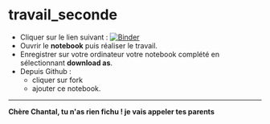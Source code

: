 # travail_seconde

- Cliquer sur le lien suivant : [![Binder](https://mybinder.org/badge_logo.svg)](https://mybinder.org/v2/gh/fredpandas/travail1-ChantalUlysse/edit/master)
- Ouvrir le **notebook** puis réaliser le travail.
- Enregistrer sur votre ordinateur votre notebook complété en sélectionnant **download as**.
- Depuis Github : 
  - cliquer sur fork
  - ajouter ce notebook.
  
  
-------------------------------------------------------------------
**Chère Chantal, tu n'as rien fichu ! je vais appeler tes parents**
